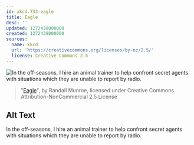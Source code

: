 ```yaml
---
id: xkcd.733-eagle
title: Eagle
desc: ''
updated: 1272438000000
created: 1272438000000
sources:
  name: xkcd
  url: 'https://creativecommons.org/licenses/by-nc/2.5/'
  license: Creative Commons 2.5
---
```

![In the off-seasons, I hire an animal trainer to help confront secret agents with situations which they are unable to report by radio.](https://imgs.xkcd.com/comics/eagle.png)
> "[Eagle](https://xkcd.com/733/)", by Randall Munroe, licensed under Creative Commons Attribution-NonCommercial 2.5 License

## Alt Text
In the off-seasons, I hire an animal trainer to help confront secret agents with situations which they are unable to report by radio.
